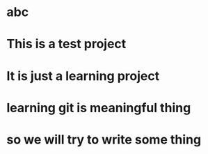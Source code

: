 # abc

# This is a test project
# It is just a learning project

# learning git is meaningful thing

# so we will try to write some thing